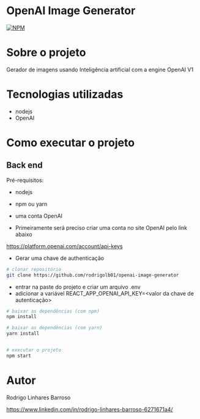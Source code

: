 # OpenAI Image Generator
[![NPM](https://img.shields.io/npm/l/react)](https://github.com/rodrigolb01/openai-image-generator/blob/main/LICENSE) 

# Sobre o projeto

Gerador de imagens usando Inteligência artificial com a engine OpenAI V1

# Tecnologias utilizadas
- nodejs
- OpenAI


# Como executar o projeto

## Back end
Pré-requisitos: 
- nodejs
- npm ou yarn
- uma conta OpenAI

- Primeiramente será preciso criar uma conta no site OpenAI pelo link abaixo

https://platform.openai.com/account/api-keys

- Gerar uma chave de authenticação

```bash
# clonar repositório
git clone https://github.com/rodrigolb01/openai-image-generator
```

- entrar na paste do projeto e criar um arquivo .env
- adicionar a variável REACT_APP_OPENAI_API_KEY=<valor da chave de autenticação>

 ```bash
# baixar as dependências (com npm)
npm install

# baixar as dependências (com yarn)
yarn install


# executar o projeto
npm start
```

# Autor

Rodrigo Linhares Barroso

https://www.linkedin.com/in/rodrigo-linhares-barroso-6271671a4/
